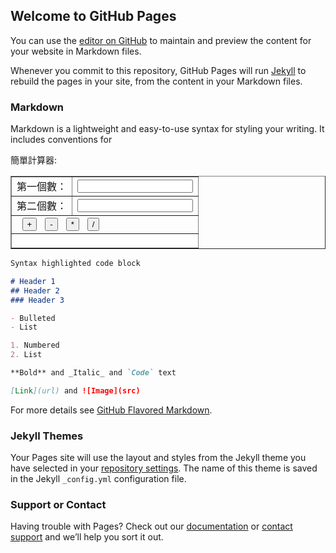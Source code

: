 ## Welcome to GitHub Pages

You can use the [editor on GitHub](https://github.com/LaNx3R/try121420/edit/gh-pages/index.md) to maintain and preview the content for your website in Markdown files.

Whenever you commit to this repository, GitHub Pages will run [Jekyll](https://jekyllrb.com/) to rebuild the pages in your site, from the content in your Markdown files.

### Markdown

Markdown is a lightweight and easy-to-use syntax for styling your writing. It includes conventions for

<head>
<meta charset="UTF-8">
<title>Insert title here</title>
<script type="text/javascript">
var result_1;
//加法
function add() {
var a = getFirstNumber();
var b = getTwiceNumber();
var re = Number(a) + Number(b);
sendResult(re);
}
//減法
function subtract() {
var a = getFirstNumber();
var b = getTwiceNumber();
var re = a - b;
sendResult(re);
}
//乘法
function ride() {
var a = getFirstNumber();
var b = getTwiceNumber();
var re = a * b;
sendResult(re);
}
//除法
function devide() {
var a = getFirstNumber();
var b = getTwiceNumber();
var re = a / b;
sendResult(re);
}
//給p標簽傳值
function sendResult(result_1) {
var num = document.getElementById("result")
num.innerHTML = result_1;
}
//獲取第一位數字
function getFirstNumber() {
var firstNumber = document.getElementById("first").value;
return firstNumber;
}
//獲取第二位數字
function getTwiceNumber() {
var twiceNumber = document.getElementById("twice").value;
return twiceNumber;
}
</script>
</head>
<body>
<p>簡單計算器:</p>
<table border="1" style="position: center;">
<tr>
<td>第一個數：</td>
<td><input type="text" id="first" /></td>
</tr>
<tr>
<td>第二個數：</td>
<td><input type="text" id="twice" /></td>
</tr>
<tr>
<td colspan="2">&nbsp;
<button style="width: inherit" onclick="add()">+</button> &nbsp;
<button style="width: inherit" onclick="subtract()">-</button>
&nbsp;
<button style="width: inherit" onclick="ride()">*</button> &nbsp;
<button style="width: inherit" onclick="devide()">/</button>
</td>
</tr>
<tr>
<td colspan="2" rowspan="2">
<p id="result"></p>
</td>
</tr>
</table>

</body>

```markdown
Syntax highlighted code block

# Header 1
## Header 2
### Header 3

- Bulleted
- List

1. Numbered
2. List

**Bold** and _Italic_ and `Code` text

[Link](url) and ![Image](src)
```

For more details see [GitHub Flavored Markdown](https://guides.github.com/features/mastering-markdown/).

### Jekyll Themes

Your Pages site will use the layout and styles from the Jekyll theme you have selected in your [repository settings](https://github.com/LaNx3R/try121420/settings). The name of this theme is saved in the Jekyll `_config.yml` configuration file.

### Support or Contact

Having trouble with Pages? Check out our [documentation](https://docs.github.com/categories/github-pages-basics/) or [contact support](https://github.com/contact) and we’ll help you sort it out.

